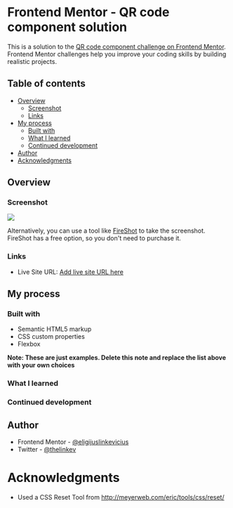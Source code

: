 # Frontend Mentor - QR code component solution

This is a solution to the [QR code component challenge on Frontend Mentor](https://www.frontendmentor.io/challenges/qr-code-component-iux_sIO_H). Frontend Mentor challenges help you improve your coding skills by building realistic projects.

## Table of contents

- [Overview](#overview)
  - [Screenshot](#screenshot)
  - [Links](#links)
- [My process](#my-process)
  - [Built with](#built-with)
  - [What I learned](#what-i-learned)
  - [Continued development](#continued-development)
- [Author](#author)
- [Acknowledgments](#acknowledgments)

## Overview

### Screenshot

![](./screenshot.jpg)

Alternatively, you can use a tool like [FireShot](https://getfireshot.com/) to take the screenshot. FireShot has a free option, so you don't need to purchase it.

### Links

- Live Site URL: [Add live site URL here](https://your-live-site-url.com)

## My process

### Built with

- Semantic HTML5 markup
- CSS custom properties
- Flexbox

**Note: These are just examples. Delete this note and replace the list above with your own choices**

### What I learned

### Continued development

## Author

- Frontend Mentor - [@eligijuslinkevicius](https://www.frontendmentor.io/profile/eligijuslinkevicius)
- Twitter - [@thelinkev](https://www.twitter.com/thelinkev)

# Acknowledgments

- Used a CSS Reset Tool from http://meyerweb.com/eric/tools/css/reset/

